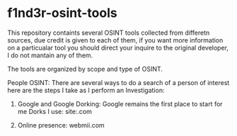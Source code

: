 # f1nd3r-osint-tools
This repository containts several OSINT tools collected from differetn sources, due credit is given to each of them, if you want more information on a particualar tool you should direct your inquire to the original developer, I do not mantain any of them.

The tools are organized by scope and type of OSINT.

People OSINT:
There are several ways to do a search of a person of interest here are the steps I take as I perform an Investigation:
1. Google and Google Dorking:
Google remains the first place to start for me 
Dorks I use:
<target name> site:<site>.com 

2. Online presence:
webmii.com
